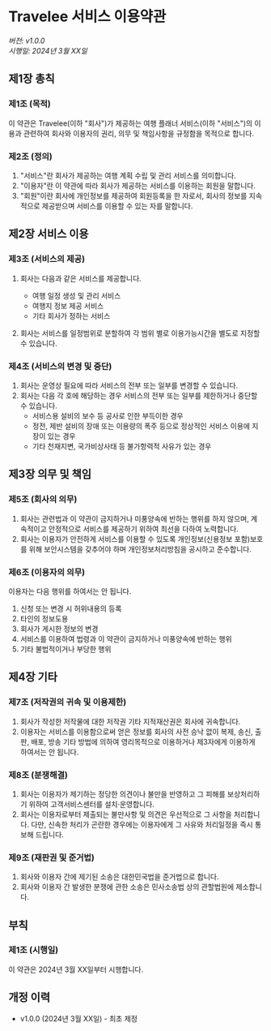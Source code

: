# Travelee 서비스 이용약관

*버전: v1.0.0*  
*시행일: 2024년 3월 XX일*

## 제1장 총칙

### 제1조 (목적)
이 약관은 Travelee(이하 "회사")가 제공하는 여행 플래너 서비스(이하 "서비스")의 이용과 관련하여 회사와 이용자의 권리, 의무 및 책임사항을 규정함을 목적으로 합니다.

### 제2조 (정의)
1. "서비스"란 회사가 제공하는 여행 계획 수립 및 관리 서비스를 의미합니다.
2. "이용자"란 이 약관에 따라 회사가 제공하는 서비스를 이용하는 회원을 말합니다.
3. "회원"이란 회사에 개인정보를 제공하여 회원등록을 한 자로서, 회사의 정보를 지속적으로 제공받으며 서비스를 이용할 수 있는 자를 말합니다.

## 제2장 서비스 이용

### 제3조 (서비스의 제공)
1. 회사는 다음과 같은 서비스를 제공합니다.
   - 여행 일정 생성 및 관리 서비스
   - 여행지 정보 제공 서비스
   - 기타 회사가 정하는 서비스

2. 회사는 서비스를 일정범위로 분할하여 각 범위 별로 이용가능시간을 별도로 지정할 수 있습니다.

### 제4조 (서비스의 변경 및 중단)
1. 회사는 운영상 필요에 따라 서비스의 전부 또는 일부를 변경할 수 있습니다.
2. 회사는 다음 각 호에 해당하는 경우 서비스의 전부 또는 일부를 제한하거나 중단할 수 있습니다.
   - 서비스용 설비의 보수 등 공사로 인한 부득이한 경우
   - 정전, 제반 설비의 장애 또는 이용량의 폭주 등으로 정상적인 서비스 이용에 지장이 있는 경우
   - 기타 천재지변, 국가비상사태 등 불가항력적 사유가 있는 경우

## 제3장 의무 및 책임

### 제5조 (회사의 의무)
1. 회사는 관련법과 이 약관이 금지하거나 미풍양속에 반하는 행위를 하지 않으며, 계속적이고 안정적으로 서비스를 제공하기 위하여 최선을 다하여 노력합니다.
2. 회사는 이용자가 안전하게 서비스를 이용할 수 있도록 개인정보(신용정보 포함)보호를 위해 보안시스템을 갖추어야 하며 개인정보처리방침을 공시하고 준수합니다.

### 제6조 (이용자의 의무)
이용자는 다음 행위를 하여서는 안 됩니다.
1. 신청 또는 변경 시 허위내용의 등록
2. 타인의 정보도용
3. 회사가 게시한 정보의 변경
4. 서비스를 이용하여 법령과 이 약관이 금지하거나 미풍양속에 반하는 행위
5. 기타 불법적이거나 부당한 행위

## 제4장 기타

### 제7조 (저작권의 귀속 및 이용제한)
1. 회사가 작성한 저작물에 대한 저작권 기타 지적재산권은 회사에 귀속합니다.
2. 이용자는 서비스를 이용함으로써 얻은 정보를 회사의 사전 승낙 없이 복제, 송신, 출판, 배포, 방송 기타 방법에 의하여 영리목적으로 이용하거나 제3자에게 이용하게 하여서는 안 됩니다.

### 제8조 (분쟁해결)
1. 회사는 이용자가 제기하는 정당한 의견이나 불만을 반영하고 그 피해를 보상처리하기 위하여 고객서비스센터를 설치·운영합니다.
2. 회사는 이용자로부터 제출되는 불만사항 및 의견은 우선적으로 그 사항을 처리합니다. 다만, 신속한 처리가 곤란한 경우에는 이용자에게 그 사유와 처리일정을 즉시 통보해 드립니다.

### 제9조 (재판권 및 준거법)
1. 회사와 이용자 간에 제기된 소송은 대한민국법을 준거법으로 합니다.
2. 회사와 이용자 간 발생한 분쟁에 관한 소송은 민사소송법 상의 관할법원에 제소합니다.

## 부칙

### 제1조 (시행일)
이 약관은 2024년 3월 XX일부터 시행합니다.

## 개정 이력

- v1.0.0 (2024년 3월 XX일) - 최초 제정 